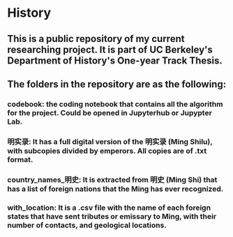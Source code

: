 # History

## This is a public repository of my current researching project. It is part of UC Berkeley's Department of History's One-year Track Thesis.

## The folders in the repository are as the following:
### codebook: the coding notebook that contains all the algorithm for the project. Could be opened in Jupyterhub or Jupypter Lab.
### 明实录: It has a full digital version of the 明实录 (Ming Shilu), with subcopies divided by emperors. All copies are of .txt format.
### country_names_明史: It is extracted from 明史 (Ming Shi) that has a list of foreign nations that the Ming has ever recognized.
### with_location: It is a .csv file with the name of each foreign states that have sent tributes or emissary to Ming, with their number of contacts, and geological locations.
